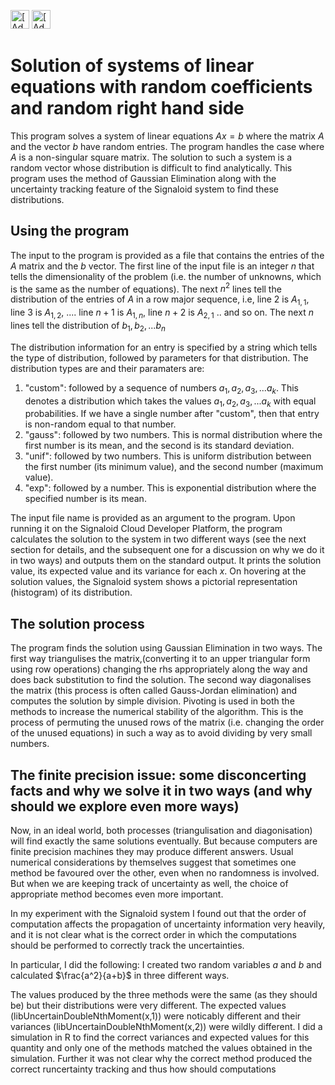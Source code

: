 [<img src="https://assets.signaloid.io/add-to-signaloid-cloud-logo-dark-v6.png#gh-dark-mode-only" alt="[Add to signaloid.io]" height="30">](https://signaloid.io/repositories?connect=https://github.com/sharma-a/Signaloid-gaussian-elimination#gh-dark-mode-only)
[<img src="https://assets.signaloid.io/add-to-signaloid-cloud-logo-light-v6.png#gh-light-mode-only" alt="[Add to signaloid.io]" height="30">](https://signaloid.io/repositories?connect=https://github.com/sharma-a/Signaloid-gaussian-elimination#gh-light-mode-only)

# Solution of systems of linear equations with random coefficients and random right hand side
This program solves a system of linear equations $Ax=b$ where the matrix $A$ and the vector $b$ have random entries. The program handles the case where $A$ is a non-singular square matrix. The solution to such a system is a random vector whose distribution is difficult to find analytically. This program uses the method of Gaussian Elimination along with the uncertainty tracking feature of the Signaloid system to find these distributions. 


## Using the program
The input to the program is provided as a file that contains the entries of the $A$ matrix and the $b$ vector. 
The first line of the input file is an integer $n$ that tells the dimensionality of the problem (i.e. the number of unknowns, which is the same as the number of equations).
The next $n^2$ lines tell the distribution of the entries of $A$ in a row major sequence, i.e, line 2 is $A_{1,1}$, line 3 is $A_{1,2}$, .... line $n+1$ is $A_{1,n}$, line $n+2$ is $A_{2,1}$  .. and so on.
The next $n$ lines tell the distribution of $b_1,b_2,...b_n$ 

The distribution information for an entry is specified by a string which tells the type of distribution, followed by parameters for that distribution. The distribution types are and their paramaters are:
1. "custom": followed by a sequence of numbers $a_1,a_2,a_3,...a_k$. This denotes a distribution which takes the values $a_1,a_2,a_3,...a_k$ with equal probabilities. If we have a single number after "custom", then that entry is non-random equal to that number.
2. "gauss": followed by two numbers. This is normal distribution where the first number is its mean, and the second is its standard deviation. 
3. "unif": followed by two numbers. This is uniform distribution between the first number (its minimum value), and the second number (maximum value).
4. "exp": followed by a number. This is exponential distribution where the specified number is its mean.

The input file name is provided as an argument to the program. Upon running it on the Signaloid Cloud Developer Platform, the program calculates the solution to the system in two different ways (see the next section for details, and the subsequent one for a discussion on why we do it in two ways) and outputs them on the standard output. It prints the solution value, its expected value and its variance for each $x$. On hovering at the solution values, the Signaloid system shows a pictorial representation (histogram) of its distribution.

## The solution process
The program finds the solution using Gaussian Elimination in two ways. The first way triangulises the matrix,(converting it to an upper triangular form using row operations) changing the rhs appropriately along the way and does back substitution to find the solution. The second way diagonalises the matrix (this process is often called Gauss-Jordan elimination) and computes the solution by simple division. Pivoting is used in both the methods to increase the numerical stability of the algorithm. This is the process of permuting the unused rows of the matrix (i.e. changing the order of the unused equations) in such a way as to avoid dividing by very small numbers. 



## The finite precision issue: some disconcerting facts and why we solve it in two ways (and why should we explore even more ways)

Now, in an ideal world, both processes (triangulisation and diagonisation) will find exactly the same solutions eventually. But because computers are finite precision machines they may produce different answers. Usual numerical considerations by themselves suggest that sometimes one method be favoured over the other, even when no randomness is involved. But when we are keeping track of uncertainty as well, the choice of appropriate method becomes even more important. 

In my experiment with the Signaloid system I found out that the order of computation affects the propagation of uncertainty information very heavily, and it is not clear what is the correct order in which the computations should be performed to correctly track the uncertainties.

In particular, I did the following: I created two random variables $a$ and $b$ and calculated $\frac{a^2}{a+b}$ in three different ways.

The values produced by the three methods were the same (as they should be) but their distributions were very different. The expected values (libUncertainDoubleNthMoment(x,1)) were noticably different and their variances (libUncertainDoubleNthMoment(x,2)) were wildly different. I did a simulation in R to find the correct variances and expected values for this quantity and only one of the methods matched the values obtained in the simulation. Further it was not clear why the correct method produced the correct runcertainty tracking and thus how should computations 


